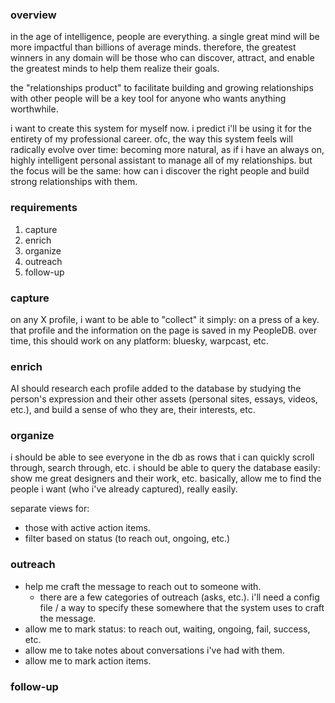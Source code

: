 ### overview
in the age of intelligence, people are everything.
a single great mind will be more impactful than billions of average minds.
therefore, the greatest winners in any domain will be those who can discover, attract, and enable the greatest minds to help them realize their goals.

the "relationships product" to facilitate building and growing relationships with other people will be a key tool for anyone who wants anything worthwhile.

i want to create this system for myself now. i predict i'll be using it for the entirety of my professional career. ofc, the way this system feels will radically evolve over time: becoming more natural, as if i have an always on, highly intelligent personal assistant to manage all of my relationships. but the focus will be the same: how can i discover the right people and build strong relationships with them.
### requirements
1. capture
2. enrich
3. organize
4. outreach
5. follow-up
### capture
on any X profile, i want to be able to "collect" it simply: on a press of a key. that profile and the information on the page is saved in my PeopleDB.
over time, this should work on any platform: bluesky, warpcast, etc.
### enrich
AI should research each profile added to the database by studying the person's expression and their other assets (personal sites, essays, videos, etc.), and build a sense of who they are, their interests, etc.
### organize
i should be able to see everyone in the db as rows that i can quickly scroll through, search through, etc.
i should be able to query the database easily: show me great designers and their work, etc.
basically, allow me to find the people i want (who i've already captured), really easily.

separate views for:
- those with active action items.
- filter based on status (to reach out, ongoing, etc.)
### outreach
- help me craft the message to reach out to someone with.
	- there are a few categories of outreach (asks, etc.). i'll need a config file / a way to specify these somewhere that the system uses to craft the message.
- allow me to mark status: to reach out, waiting, ongoing, fail, success, etc.
- allow me to take notes about conversations i've had with them.
- allow me to mark action items.
### follow-up

